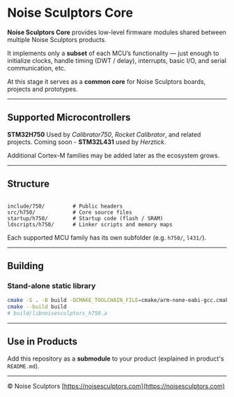 # Noise Sculptors Core

**Noise Sculptors Core** provides low-level firmware modules shared between multiple Noise Sculptors products.

It implements only a **subset** of each MCU’s functionality — just enough to initialize clocks, handle timing (DWT / delay), interrupts, basic I/O, and serial communication, etc.

At this stage it serves as a **common core** for Noise Sculptors boards, projects and prototypes.

---

## Supported Microcontrollers

**STM32H750** Used by *Calibrator750*, *Rocket Calibrator*, and related projects.
Coming soon - **STM32L431** used by *Herztick*.

Additional Cortex-M families may be added later as the ecosystem grows.

---

## Structure

```

include/750/         # Public headers
src/h750/            # Core source files
startup/h750/        # Startup code (flash / SRAM)
ldscripts/h750/      # Linker scripts and memory maps

````

Each supported MCU family has its own subfolder (e.g. `h750/`, `l431/`).

---

## Building

### Stand-alone static library

```bash
cmake -S . -B build -DCMAKE_TOOLCHAIN_FILE=cmake/arm-none-eabi-gcc.cmake -DMCU=h750 -DRUN=axi
cmake --build build
# build/libnoisesculptors_h750.a
```

---

## Use in Products

Add this repository as a **submodule** to your product (explained in product's ```README.md```).

---

© Noise Sculptors [https://noisesculptors.com](https://noisesculptors.com)

